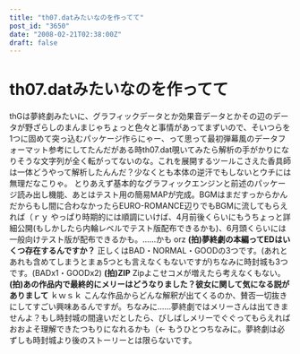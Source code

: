 ```yaml
---
title: "th07.datみたいなのを作ってて"
post_id: "3650"
date: "2008-02-21T02:38:00Z"
draft: false
---
```


# th07.datみたいなのを作ってて

thGは夢終劇みたいに、グラフィックデータとか効果音データとかその辺のデータが野ざらしのまんまじゃちょっと色々と事情があってまずいので、そいつらを1つに固めて突っ込むパッケージ作らにゃー、って思って最初弾幕風のデータフォーマット参考にしてたんだがある時th07.dat覗いてみたら解析の手がかりになりそうな文字列が全く転がってないのな。これを展開するツールこさえた香具師は一体どうやって解析したんんだ？少なくとも本体の逆汗でもしないとウチには無理だなこりゃ。 とりあえず基本的なグラフィックエンジンと前述のパッケージ読み出し機能、あとはテスト用の簡易MAPが完成。BGMはまだすっからかんだからもし間に合わなかったらEURO-ROMANCE辺りでもBGMに流してもらえれば（ｒｙ やっぱり時期的には順調にいけば、4月前後くらいにもうちょっと詳細公開(もしかしたら内輪レベルでテスト版配布できるかも)、6月頭くらいには一般向けテスト版が配布できるかも。……かも orz **(拍)夢終劇の本編ってEDはいくつ存在するんですか？** 正しくはBAD・NORMAL・GOODの3つです。(あれとあれも含めてしまうとまぁ5つとも言えなくもないですが)ちなみに時封城も3つです。(BADx1・GOODx2) **(拍)ZIP** Zipよこせコメが増えたら考えなくもない。 **(拍)あの作品内で最終的にメリーはどうなりました？彼女に関して気になる説がありまして** ｋｗｓｋ こんな作品からどんな解釈が出てくるのか、賛否一切抜きにしてすごい興味あるんですが。ちなみに……夢終劇ではメリーさんは出てきませんよ？もし時封城の間違いだとしたら、びしばしメリーでぐぐってもらえればおおよそ理解できたつもりになれるかも（← もうひとつちなみに。夢終劇は必ずしも時封城より後のストーリーとは限らないです。

